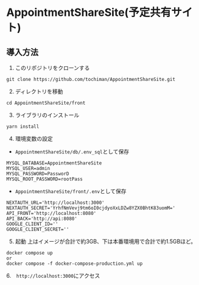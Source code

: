 # AppointmentShareSite(予定共有サイト)

## 導入方法
1. このリポジトリをクローンする
```
git clone https://github.com/tochiman/AppointmentShareSite.git
```
2. ディレクトリを移動
```
cd AppointmentShareSite/front
```
3. ライブラリのインストール
```
yarn install
```
4. 環境変数の設定
- `AppointmentShareSite/db/.env_sql`として保存
```
MYSQL_DATABASE=AppointmentShareSite
MYSQL_USER=admin
MYSQL_PASSWORD=PassworD
MYSQL_ROOT_PASSWORD=rootPass
```
- `AppointmentShareSite/front/.env`として保存
```
NEXTAUTH_URL='http://localhost:3000'
NEXTAUTH_SECRET='YrhfNmVevj9tm6oI0cjdyoXxLDZw8YZX0BhtK83uomM='
API_FRONT='http://localhost:8080'
API_BACK='http://api:8080'
GOOGLE_CLIENT_ID=''
GOOGLE_CLIENT_SECRET=''
```

5. 起動
上はイメージが合計で約3GB、下は本番環境用で合計で約1.5GBほど。
```
docker compose up       
or
docker compose -f docker-compose-production.yml up
```
6.　`http://localhost:3000`にアクセス